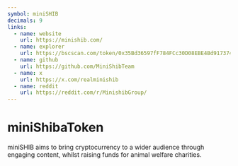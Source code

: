 ```yaml
---
symbol: miniSHIB
decimals: 9
links:
  - name: website
    url: https://minishib.com/
  - name: explorer
    url: https://bscscan.com/token/0x35Bd36597fF784FCc30D08EBE4Bd917374C40d4B
  - name: github
    url: https://github.com/MiniShibTeam
  - name: x
    url: https://x.com/realminishib
  - name: reddit
    url: https://reddit.com/r/MinishibGroup/
---
```


# miniShibaToken

miniSHIB aims to bring cryptocurrency to a wider audience through engaging content, whilst raising funds for animal welfare charities.
